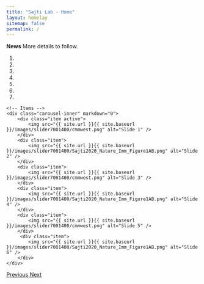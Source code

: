 ```yaml
---
title: "Sajti Lab - Home"
layout: homelay
sitemap: false
permalink: /
---
```


**News** 
More details to follow.


<div markdown="0" id="carousel" class="carousel slide" data-ride="carousel" data-interval="4000" data-pause="hover" >
    <!-- Menu -->
    <ol class="carousel-indicators">
        <li data-target="#carousel" data-slide-to="0" class="active"></li>
        <li data-target="#carousel" data-slide-to="1"></li>
        <li data-target="#carousel" data-slide-to="2"></li>
        <li data-target="#carousel" data-slide-to="3"></li>
        <li data-target="#carousel" data-slide-to="4"></li>
        <li data-target="#carousel" data-slide-to="5"></li>
        <li data-target="#carousel" data-slide-to="6"></li>
    </ol>

    <!-- Items -->
    <div class="carousel-inner" markdown="0">
        <div class="item active">
            <img src="{{ site.url }}{{ site.baseurl }}/images/slider7001400/cmmwest.png" alt="Slide 1" />
        </div>
        <div class="item">
            <img src="{{ site.url }}{{ site.baseurl }}/images/slider7001400/Sajti2020_Nature_Imm_Figure1AB.png" alt="Slide 2" />
        </div>
        <div class="item">
            <img src="{{ site.url }}{{ site.baseurl }}/images/slider7001400/cmmwest.png" alt="Slide 3" />
        </div>
        <div class="item">
            <img src="{{ site.url }}{{ site.baseurl }}/images/slider7001400/Sajti2020_Nature_Imm_Figure1AB.png" alt="Slide 4" />
        </div>
        <div class="item">
            <img src="{{ site.url }}{{ site.baseurl }}/images/slider7001400/cmmwest.png" alt="Slide 5" />
        </div>       
         <div class="item">
            <img src="{{ site.url }}{{ site.baseurl }}/images/slider7001400/Sajti2020_Nature_Imm_Figure1AB.png" alt="Slide 6" />
        </div>
    </div>
  <a class="left carousel-control" href="#carousel" role="button" data-slide="prev">
    <span class="glyphicon glyphicon-chevron-left" aria-hidden="true"></span>
    <span class="sr-only">Previous</span>
  </a>
  <a class="right carousel-control" href="#carousel" role="button" data-slide="next">
    <span class="glyphicon glyphicon-chevron-right" aria-hidden="true"></span>
    <span class="sr-only">Next</span>
  </a>
</div>


